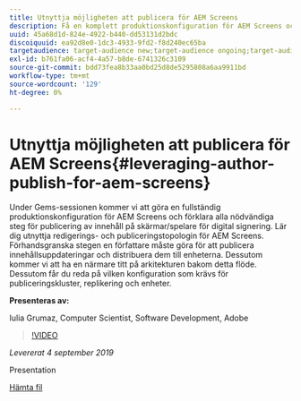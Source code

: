 ```yaml
---
title: Utnyttja möjligheten att publicera för AEM Screens
description: Få en komplett produktionskonfiguration för AEM Screens och lär dig alla nödvändiga steg för att publicera innehåll på skärmar/spelare för digitala signaturer.
uuid: 45a68d1d-824e-4922-b440-dd53131d2bdc
discoiquuid: ea92d8e0-1dc3-4933-9fd2-f8d240ec65ba
targetaudience: target-audience new;target-audience ongoing;target-audience upgrader
exl-id: b761fa06-acf4-4a57-b8de-6741326c3109
source-git-commit: bdd73fea8b33aa0bd25d8de5295808a6aa9911bd
workflow-type: tm+mt
source-wordcount: '129'
ht-degree: 0%

---
```


# Utnyttja möjligheten att publicera för AEM Screens{#leveraging-author-publish-for-aem-screens}

Under Gems-sessionen kommer vi att göra en fullständig produktionskonfiguration för AEM Screens och förklara alla nödvändiga steg för publicering av innehåll på skärmar/spelare för digital signering. Lär dig utnyttja redigerings- och publiceringstopologin för AEM Screens. Förhandsgranska stegen en författare måste göra för att publicera innehållsuppdateringar och distribuera dem till enheterna. Dessutom kommer vi att ha en närmare titt på arkitekturen bakom detta flöde. Dessutom får du reda på vilken konfiguration som krävs för publiceringskluster, replikering och enheter.

**Presenteras av:**

Iulia Grumaz, Computer Scientist, Software Development, Adobe

>[!VIDEO](https://video.tv.adobe.com/v/28706/?quality=9)

*Levererat 4 september 2019*

Presentation

[Hämta fil](assets/leveraging-author-publish-aem-screens-final.pdf)
